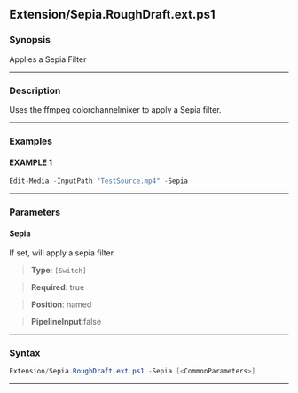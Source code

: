 
Extension/Sepia.RoughDraft.ext.ps1
----------------------------------
### Synopsis
Applies a Sepia Filter

---
### Description

Uses the ffmpeg colorchannelmixer to apply a Sepia filter.

---
### Examples
#### EXAMPLE 1
```PowerShell
Edit-Media -InputPath "TestSource.mp4" -Sepia
```

---
### Parameters
#### **Sepia**

If set, will apply a sepia filter.



> **Type**: ```[Switch]```

> **Required**: true

> **Position**: named

> **PipelineInput**:false



---
### Syntax
```PowerShell
Extension/Sepia.RoughDraft.ext.ps1 -Sepia [<CommonParameters>]
```
---



